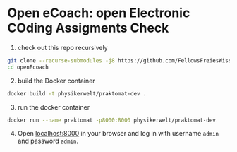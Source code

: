 # Open eCoach: open Electronic COding Assigments Check

1) check out this repo recursively
```bash
git clone --recurse-submodules -j8 https://github.com/FellowsFreiesWissen/openEcoach.git
cd openEcoach
```
2) build the Docker container
```bash
docker build -t physikerwelt/praktomat-dev .
```
3) run the docker container
```bash
docker run --name praktomat -p8000:8000 physikerwelt/praktomat-dev
```
4) Open [localhost:8000](http://localhost:8000/) in your browser and log in with username `admin` and password `admin`.